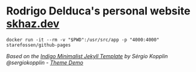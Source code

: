 # Rodrigo Delduca's personal website [skhaz.dev](https://skhaz.dev)

```shell
docker run -it --rm -v "$PWD":/usr/src/app -p "4000:4000" starefossen/github-pages
```

_Based on the [Indigo Minimalist Jekyll Template](https://github.com/sergiokopplin/indigo) by Sérgio Kopplin @sergiokopplin - [Theme Demo](http://sergiokopplin.github.io/indigo/)_
